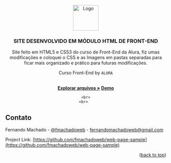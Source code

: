 <div id="top"></div>



<!-- PROJECT LOGO -->
<br />
<div align="center">
  <a href="#">
    <img src="https://github.com/othneildrew/Best-README-Template/raw/master/images/logo.png" alt="Logo" width="80" height="80">
  </a>

  <h3 align="center">SITE DESENVOLVIDO EM MÓDULO HTML DE FRONT-END</h3>
  
  <p align="center">Site feito em HTML5 e CSS3 do curso de Front-End da Alura, fiz umas modificações e coloquei o CSS e as Imagens em pastas separadas para ficar mais organizado e prático para futuras modificações. </p>
  
  <p align="center">Curso Front-End by <code>ALURA</code> </p>

  <p align="center">
    <br />
    <a href="https://github.com/fmachadoweb/web-page-sample"><strong>Explorar arquivos »</strong></a> <a href="https://hardtek.com.br/webpage/"><strong>Demo</strong></a>
  </p>
  
    <br>
    <br>  
  
</div>


<!-- CONTACT -->
## Contato

Fernando Machado - [@fmachadoweb](https://twitter.com/fmachadoweb) - fernandomachadoweb@gmail.com

Project Link: [https://github.com/fmachadoweb/web-page-sample](https://github.com/fmachadoweb/web-page-sample)

<p align="right">(<a href="#top">back to top</a>)</p>


